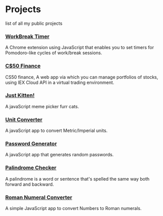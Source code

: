 # Projects
list of all my public projects

### [WorkBreak Timer](https://github.com/hinedy/WorkBreak-Timer)
A Chrome extension using JavaScript that enables you to set timers for Pomodoro-like cycles of work/break sessions.

### [C$50 Finance](https://github.com/hinedy/finance)
CS50 finance, A web app via which you can manage portfolios of stocks, using IEX Cloud API in a virtual trading environment. 

### [Just Kitten!](https://github.com/hinedy/just-kitten)
A javaScript meme picker furr cats. 

### [Unit Converter](https://github.com/hinedy/Unit-Converter)
A javaScript app to convert Metric/Imperial units.

### [Password Generator](https://github.com/hinedy/Password-Generator)
A javaScript app that generates random passwords. 

### [Palindrome Checker](https://github.com/hinedy/Palindrome-Checker)
A palindrome is a word or sentence that's spelled the same way both forward and backward.

### [Roman Numeral Converter](https://github.com/hinedy/Roman-Numeral-Converter)
A simple JavaScript app to convert Numbers to Roman numerals.
